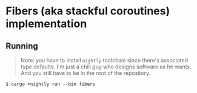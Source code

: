 # Fibers (aka stackful coroutines) implementation

## Running

> Note: you have to install `nightly` toolchain since there's associated type defaults. I'm just a chill guy 
> who designs software as he wants.
> And you still have to be in the root of the repository.

`$ cargo +nightly run --bin fibers`